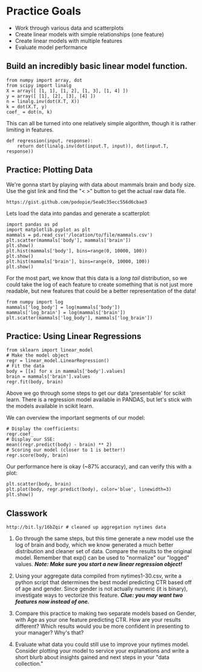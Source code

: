 # Practice Goals
* Work through various data and scatterplots
* Create linear models with simple relationships (one feature)
* Create linear models with multiple features
* Evaluate model performance

## Build an incredibly basic linear model function.

    from numpy import array, dot
    from scipy import linalg
    X = array([ [1, 1], [1, 2], [1, 3], [1, 4] ])
    y = array([ [1], [2], [3], [4] ])
    n = linalg.inv(dot(X.T, X))
    k = dot(X.T, y)
    coef_ = dot(n, k)

This can all be turned into one relatively simple algorithm, though it is rather limiting in features.

    def regression(input, response):
        return dot(linalg.inv(dot(input.T, input)), dot(input.T, response))

## Practice: Plotting Data

We're gonna start by playing with data about mammals brain and body size. Use the gist link and find the "< >" button to get the actual raw data file.

    https://gist.github.com/podopie/5ea0c35ecc556d6cbae3

Lets load the data into pandas and generate a scatterplot:

    import pandas as pd
    import matplotlib.pyplot as plt
    mammals = pd.read_csv('/location/to/file/mammals.csv')
    plt.scatter(mammals['body'], mammals['brain'])
    plt.show()
    plt.hist(mammals['body'], bins=range(0, 10000, 100))
    plt.show()
    plt.hist(mammals['brain'], bins=range(0, 10000, 100))
    plt.show()

For the most part, we know that this data is a _long tail_ distribution, so we could take the log of each feature to create something that is not just more readable, but new features that could be a better representation of the data!

    from numpy import log
    mammals['log_body'] = log(mammals['body'])
    mammals['log_brain'] = log(mammals['brain'])
    plt.scatter(mammals['log_body'], mammals['log_brain'])

## Practice: Using Linear Regressions

    from sklearn import linear_model
    # Make the model object
    regr = linear_model.LinearRegression()
    # Fit the data
    body = [[x] for x in mammals['body'].values]
    brain = mammals['brain'].values
    regr.fit(body, brain)

Above we go through some steps to get our data 'presentable' for scikit learn. There is a regression model available in PANDAS, but let's stick with the models available in scikit learn.

We can overview the important segments of our model:

    # Display the coefficients:
    regr.coef_
    # Display our SSE:
    mean((regr.predict(body) - brain) ** 2)
    # Scoring our model (closer to 1 is better!)
    regr.score(body, brain)

Our performance here is okay (~87% accuracy), and can verify this with a plot:

    plt.scatter(body, brain)
    plt.plot(body, regr.predict(body), color='blue', linewidth=3)
    plt.show()
    
## Classwork
    http://bit.ly/16bZqir # cleaned up aggregation nytimes data

1. Go through the same steps, but this time generate a new model use the log of brain and body, which we know generated a much better distribution and cleaner set of data. Compare the results to the original model. Remember that exp() can be 
used to "normalize" our "logged" values. ***Note: Make sure you start a new linear regression object!***

2. Using your aggregate data compiled from nytimes1-30.csv, write a python script that determines the best model predicting CTR based off of age and gender. Since gender is not actually numeric (it is binary), investigate ways to vectorize this feature. ***Clue: you may want two features now instead of one.***

3. Compare this practice to making two separate models based on Gender, with Age as your one feature predicting CTR. How are your results different? Which results would you be more confident in presenting to your manager? Why's that?

4. Evaluate what data you could still use to improve your nytimes model. Consider plotting your model to service your explanations and write a short blurb about insights gained and next steps in your "data collection."